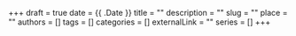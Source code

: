 +++
draft = true
date = {{ .Date }}
title = ""
description = ""
slug = ""
place = ""
authors = []
tags = []
categories = []
externalLink = ""
series = []
+++
